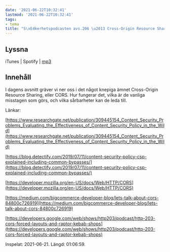 ```yaml
---
date: '2021-06-22T10:32:41'
lastmod: '2021-06-22T10:32:41'
tags:
- tema
title: "S\xE4kerhetspodcasten avs.206 \u2013 Cross-Origin Resource Sharing (CORS)"
---
```

## Lyssna

iTunes \| Spotify \| [mp3](https://traffic.libsyn.com/secure/sakerhetspodcasten/2021-06-21_CORS.mp3)

## Innehåll

I dagens avsnitt gräver vi ner oss i det något knepiga ämnet Cross-Origin Resource
Sharing, eller CORS. Hur fungerar det, vilka är de vanliga misstagen som görs, och
vilka sårbarheter kan de leda till.

Länkar:

[https://www.researchgate.net/publication/309445154_Content_Security_Problems_Evaluating_the_Effectiveness_of_Content_Security_Policy_in_the_Wild](https://www.researchgate.net/publication/309445154_Content_Security_Problems_Evaluating_the_Effectiveness_of_Content_Security_Policy_in_the_Wild)

[https://blog.detectify.com/2019/07/11/content-security-policy-csp-explained-including-common-bypasses/](https://blog.detectify.com/2019/07/11/content-security-policy-csp-explained-including-common-bypasses/)

[https://developer.mozilla.org/en-US/docs/Web/HTTP/CORS](https://developer.mozilla.org/en-US/docs/Web/HTTP/CORS)

[https://medium.com/bigcommerce-developer-blog/lets-talk-about-cors-84800c726919](https://medium.com/bigcommerce-developer-blog/lets-talk-about-cors-84800c726919)

[https://developers.google.com/web/shows/http203/podcast/http-203-cors-forced-layouts-and-raptor-kebab-shops](https://developers.google.com/web/shows/http203/podcast/http-203-cors-forced-layouts-and-raptor-kebab-shops)

Inspelat: 2021-06-21. Längd: 01:06:59.


